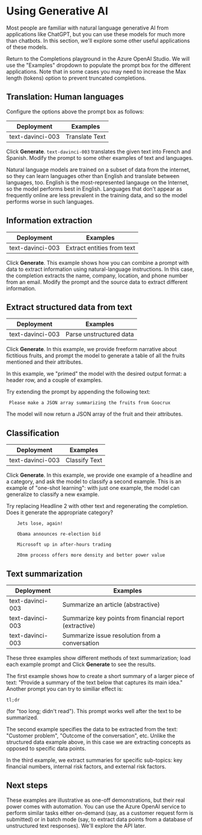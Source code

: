 # Using Generative AI

Most people are familiar with natural language generative AI from applications like ChatGPT, but you can use these models for much more than chatbots. In this section, we'll explore some other useful applications of these models.

Return to the Completions playground in the Azure OpenAI Studio. We will use the "Examples" dropdown to populate the prompt box for the different applications. Note that in some cases you may need to increase the Max length (tokens) option to prevent truncated completions.

## Translation: Human languages

Configure the options above the prompt box as follows:

| Deployment | Examples |
| --- | --- |  
text-davinci-003 | Translate Text

Click **Generate**. `text-davinci-003` translates the given text into French and Spanish. Modify the prompt to some other examples of text and languages.

Natural language models are trained on a subset of data from the internet, so they can learn languages other than English and translate between languages, too. English is the most-represented langauge on the Internet, so the model performs best in English. Languages that don't appear as frequently online are less prevalent in the training data, and so the model performs worse in such languages.

## Information extraction

| Deployment | Examples |
| --- | --- |  
text-davinci-003 | Extract entities from text

Click **Generate**. This example shows how you can combine a prompt with data to extract information using natural-language instructions. In this case, the completion extracts the name, company, location, and phone number from an email. Modify the prompt and the source data to extract different information.

## Extract structured data from text

| Deployment | Examples |
| --- | --- |  
text-davinci-003 | Parse unstructured data

Click **Generate**. In this example, we provide freeform narrative about fictitious fruits, and prompt the model to generate a table of all the fruits mentioned and their attributes. 

In this example, we "primed" the model with the desired output format: a header row, and a couple of examples. 

Try extending the prompt by appending the following text:
```
 Please make a JSON array summarizing the fruits from Goocrux
```
The model will now return a JSON array of the fruit and their attributes.

<!-- This prompt works without an example to guide it, but you may need to increase the token limit and remove any Stop Sequences in the right pane. -->

## Classification

| Deployment | Examples |
| --- | --- |  
text-davinci-003 | Classify Text

Click **Generate**. In this example, we provide one example of a headline and a category, and ask the model to classify a second example. This is an example of "one-shot learning": with just one example, the model can generalize to classify a new example.

Try replacing Headline 2 with other text and regenerating the completion. Does it generate the appropriate category?

```
    Jets lose, again!
```
```
    Obama announces re-election bid
```
```
    Microsoft up in after-hours trading
```
```
    20nm process offers more density and better power value
```

## Text summarization

| Deployment | Examples |
| --- | --- |  
text-davinci-003 | Summarize an article (abstractive)
text-davinci-003 | Summarize key points from financial report (extractive)
text-davinci-003 | Summarize issue resolution from a conversation

These three examples show different methods of text summarization; load each example prompt and Click **Generate** to see the results.

The first example shows how to create a short summary of a larger piece of text: "Provide a summary of the text below that captures its main idea." Another prompt you can try to similiar effect is:

    tl;dr

(for "too long; didn't read"). This prompt works well after the text to be summarized.

The second example specifies the data to be extracted from the text: "Customer problem", "Outcome of the conversation", etc. Unlike the structured data example above, in this case we are extracting concepts as opposed to specific data points.

In the third example, we extract summaries for specific sub-topics: key financial numbers, internal risk factors, and external risk factors.

## Next steps

These examples are illustrative as one-off demonstrations, but their real power comes with automation. You can use the Azure OpenAI service to perform similar tasks either on-demand (say, as a customer request form is submitted) or in batch mode (say, to extract data points from a database of unstructured text responses). We'll explore the API later.
